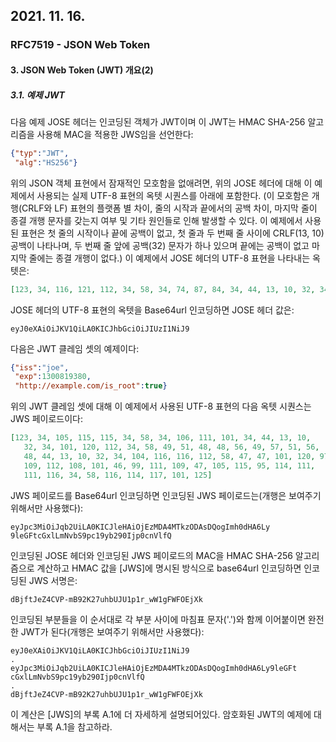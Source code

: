 ## 2021. 11. 16.

### RFC7519 - JSON Web Token

#### 3. JSON Web Token (JWT) 개요(2)

##### 3.1. 예제 JWT

다음 예제 JOSE 헤더는 인코딩된 객체가 JWT이며 이 JWT는 HMAC SHA-256 알고리즘을 사용해 MAC을 적용한 JWS임을 선언한다:

```json
{"typ":"JWT",
 "alg":"HS256"}
```

위의 JSON 객체 표현에서 잠재적인 모호함을 없애려면, 위의 JOSE 헤더에 대해 이 예제에서 사용되는 실제 UTF-8 표현의 옥텟 시퀀스를 아래에 포함한다. (이 모호함은 개행(CRLF와 LF) 표현의 플랫폼 별 차이, 줄의 시작과 끝에서의 공백 차이, 마지막 줄이 종결 개행 문자를 갖는지 여부 및 기타 원인들로 인해 발생할 수 있다. 이 예제에서 사용된 표현은 첫 줄의 시작이나 끝에 공백이 없고, 첫 줄과 두 번째 줄 사이에 CRLF(13, 10) 공백이 나타나며, 두 번째 줄 앞에 공백(32) 문자가 하나 있으며 끝에는 공백이 없고 마지막 줄에는 종결 개행이 없다.) 이 예제에서 JOSE 헤더의 UTF-8 표현을 나타내는 옥텟은:

```json
[123, 34, 116, 121, 112, 34, 58, 34, 74, 87, 84, 34, 44, 13, 10, 32, 34, 97, 108, 103, 34, 58, 34, 72, 83, 50, 53, 54, 34, 125]
```

JOSE 헤더의 UTF-8 표현의 옥텟을 Base64url 인코딩하면 JOSE 헤더 값은:

```
eyJ0eXAiOiJKV1QiLA0KICJhbGciOiJIUzI1NiJ9
```

다음은 JWT 클레임 셋의 예제이다:

```json
{"iss":"joe",
 "exp":1300819380,
 "http://example.com/is_root":true}
```

위의 JWT 클레임 셋에 대해 이 예제에서 사용된 UTF-8 표현의 다음 옥텟 시퀀스는 JWS 페이로드이다:

```json
[123, 34, 105, 115, 115, 34, 58, 34, 106, 111, 101, 34, 44, 13, 10,
   32, 34, 101, 120, 112, 34, 58, 49, 51, 48, 48, 56, 49, 57, 51, 56,
   48, 44, 13, 10, 32, 34, 104, 116, 116, 112, 58, 47, 47, 101, 120, 97,
   109, 112, 108, 101, 46, 99, 111, 109, 47, 105, 115, 95, 114, 111,
   111, 116, 34, 58, 116, 114, 117, 101, 125]
```

JWS 페이로드를 Base64url 인코딩하면 인코딩된 JWS 페이로드는(개행은 보여주기 위해서만 사용했다):

```
eyJpc3MiOiJqb2UiLA0KICJleHAiOjEzMDA4MTkzODAsDQogImh0dHA6Ly
9leGFtcGxlLmNvbS9pc19yb290Ijp0cnVlfQ
```

인코딩된 JOSE 헤더와 인코딩된 JWS 페이로드의 MAC을 HMAC SHA-256 알고리즘으로 계산하고 HMAC 값을 [JWS]에 명시된 방식으로 base64url 인코딩하면 인코딩된 JWS 서명은:

```
dBjftJeZ4CVP-mB92K27uhbUJU1p1r_wW1gFWFOEjXk
```

인코딩된 부분들을 이 순서대로 각 부분 사이에 마침표 문자('.')와 함께 이어붙이면 완전한 JWT가 된다(개행은 보여주기 위해서만 사용했다):

```
eyJ0eXAiOiJKV1QiLA0KICJhbGciOiJIUzI1NiJ9
.
eyJpc3MiOiJqb2UiLA0KICJleHAiOjEzMDA4MTkzODAsDQogImh0dHA6Ly9leGFt
cGxlLmNvbS9pc19yb290Ijp0cnVlfQ
.
dBjftJeZ4CVP-mB92K27uhbUJU1p1r_wW1gFWFOEjXk
```

이 계산은 [JWS]의 부록 A.1에 더 자세하게 설명되어있다. 암호화된 JWT의 예제에 대해서는 부록 A.1을 참고하라.



